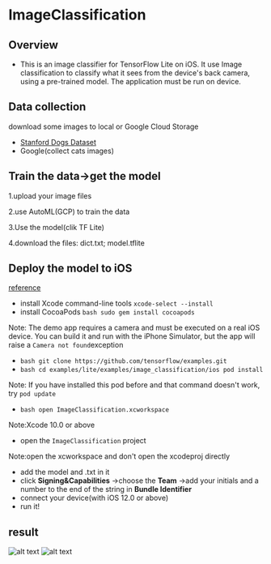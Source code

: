 # ImageClassification

## Overview

* This is an image classifier for TensorFlow Lite on iOS. It use Image classification to classify what it sees from the device's back camera, using a pre-trained model. The application must be run on device.

## Data collection
download some images to local or Google Cloud Storage
* [Stanford Dogs Dataset](http://vision.stanford.edu/aditya86/ImageNetDogs/)
* Google(collect cats images)

## Train the data->get the model
1.upload your image files

2.use AutoML(GCP) to train the data

3.Use the model(clik TF Lite)

4.download the files: dict.txt; model.tflite

## Deploy the model to iOS
 [reference](https://github.com/tensorflow/examples/tree/master/lite/examples/image_classification/ios)
* install Xcode command-line tools `xcode-select --install`
* install CocoaPods `bash sudo gem install cocoapods`

Note: The demo app requires a camera and must be executed on a real iOS device. You can build it and run with the iPhone Simulator, but the app will raise a `Camera not found`exception

* `bash git clone https://github.com/tensorflow/examples.git`
* `bash cd examples/lite/examples/image_classification/ios pod install` 

Note: If you have installed this pod before and that command doesn't work, try `pod update`

* `bash open ImageClassification.xcworkspace`

Note:Xcode 10.0 or above
* open the `ImageClassification` project

Note:open the xcworkspace and don't open the xcodeproj directly
* add the model and .txt in it
* click **Signing&Capabilities** ->choose the **Team**
->add your initials and a number to the end of the string in **Bundle Identifier**
* connect your device(with iOS 12.0 or above)
* run it!

## result
![alt text](https://drive.google.com/uc?id=1RfW-DqqNtTJcsldZGBuvyJsfeK-QRvbd)
![alt text](https://drive.google.com/uc?id=1SL_0Mce4ihOxhL-HiHoqSg0ueSkOD9Mg)
